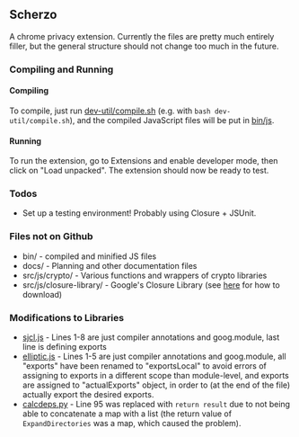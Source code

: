 ## Scherzo

A chrome privacy extension. Currently the files are pretty much entirely filler, but the general structure should not change too much in the future.

### Compiling and Running
#### Compiling
To compile, just run [dev-util/compile.sh](dev-util/compile.sh) (e.g. with ```bash dev-util/compile.sh```), and the compiled JavaScript files will be put in [bin/js](bin/js).

#### Running
To run the extension, go to Extensions and enable developer mode, then click on "Load unpacked". The extension should now be ready to test.

### Todos
- Set up a testing environment! Probably using Closure + JSUnit.

### Files not on Github
- bin/ - compiled and minified JS files
- docs/ - Planning and other documentation files
- src/js/crypto/ - Various functions and wrappers of crypto libraries
- src/js/closure-library/ - Google's Closure Library (see [here](https://developers.google.com/closure/library/docs/gettingstarted) for how to download)

### Modifications to Libraries
- [sjcl.js](src/js/lib/sjcl.js) - Lines 1-8 are just compiler annotations and goog.module, last line is defining exports
- [elliptic.js](src/js/lib/elliptic.js) - Lines 1-5 are just compiler annotations and goog.module, all "exports" have been renamed to "exportsLocal" to avoid errors of assigning to exports in a different scope than module-level, and exports are assigned to "actualExports" object, in order to (at the end of the file) actually export the desired exports.
- [calcdeps.py](src/js/closure-library/closure/bin/calcdeps.py) - Line 95 was replaced with ```return result``` due to not being able to concatenate a map with a list (the return value of `ExpandDirectories` was a map, which caused the problem).